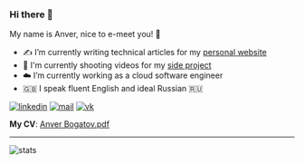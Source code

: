 ### Hi there 👋

My name is Anver, nice to e-meet you! 🤝

- ✍️ I’m currently writing technical articles for my [personal website](http://anverbogatov.ru)
- 🎥 I'm currently shooting videos for my [side project](http://fullstackguy.anverbogatov.ru)
- ☁️ I’m currently working as a cloud software engineer
- 🇬🇧 I speak fluent English and ideal Russian 🇷🇺

[![linkedin](https://img.shields.io/badge/LinkedIn-0A66C2?style=for-the-badge&logo=LinkedIn&logoColor=white)](https://www.linkedin.com/in/anver-bogatov/)
[![mail](https://img.shields.io/badge/Gmail-EA4335?style=for-the-badge&logo=Gmail&logoColor=white)](mailto:bogatov.anver@gmail.com)
[![vk](https://img.shields.io/badge/Vk-0077FF?style=for-the-badge&logo=Vk&logoColor=white)](https://vk.com/anverbogatov)

**My CV**: [Anver Bogatov.pdf](https://docs.google.com/document/d/1bHcUG6-GWgjQgCyLfAjrbkWCqj-drps1PyTSIZNojBk/edit?usp=sharing)

---
![stats](https://github-readme-stats.vercel.app/api?username=anverbogatov&count_private=true&hide=contribs&show_icons=true&theme=vue)
<!--
**anverbogatov/anverbogatov** is a ✨ _special_ ✨ repository because its `README.md` (this file) appears on your GitHub profile.

Here are some ideas to get you started:

- 🔭 I’m currently working on ...
- 🌱 I’m currently learning ...
- 👯 I’m looking to collaborate on ...
- 🤔 I’m looking for help with ...
- 💬 Ask me about ...
- 📫 How to reach me: ...
- 😄 Pronouns: ...
- ⚡ Fun fact: ...
-->
